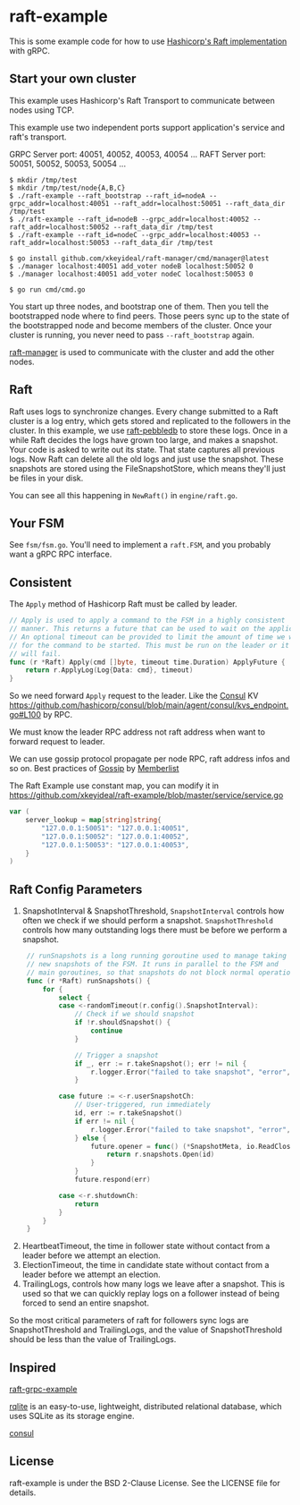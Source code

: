 # raft-example

This is some example code for how to use [Hashicorp's Raft implementation](https://github.com/hashicorp/raft) with gRPC.

## Start your own cluster

This example uses Hashicorp's Raft Transport to communicate between nodes using TCP.

This example use two independent ports support application's service and raft's transport.

GRPC Server port: 40051, 40052, 40053, 40054 ...
RAFT Server port: 50051, 50052, 50053, 50054 ...

```shell
$ mkdir /tmp/test
$ mkdir /tmp/test/node{A,B,C}
$ ./raft-example --raft_bootstrap --raft_id=nodeA --grpc_addr=localhost:40051 --raft_addr=localhost:50051 --raft_data_dir /tmp/test
$ ./raft-example --raft_id=nodeB --grpc_addr=localhost:40052 --raft_addr=localhost:50052 --raft_data_dir /tmp/test
$ ./raft-example --raft_id=nodeC --grpc_addr=localhost:40053 --raft_addr=localhost:50053 --raft_data_dir /tmp/test

$ go install github.com/xkeyideal/raft-manager/cmd/manager@latest
$ ./manager localhost:40051 add_voter nodeB localhost:50052 0
$ ./manager localhost:40051 add_voter nodeC localhost:50053 0

$ go run cmd/cmd.go
```

You start up three nodes, and bootstrap one of them. Then you tell the bootstrapped node where to find peers. Those peers sync up to the state of the bootstrapped node and become members of the cluster. Once your cluster is running, you never need to pass `--raft_bootstrap` again.

[raft-manager](https://github.com/xkeyideal/raft-manager) is used to communicate with the cluster and add the other nodes.

## Raft

Raft uses logs to synchronize changes. Every change submitted to a Raft cluster is a log entry, which gets stored and replicated to the followers in the cluster. In this example, we use [raft-pebbledb](https://github.com/xkeyideal/raft-pebbledb) to store these logs.
Once in a while Raft decides the logs have grown too large, and makes a snapshot. Your code is asked to write out its state. That state captures all previous logs. Now Raft can delete all the old logs and just use the snapshot. These snapshots are stored using the FileSnapshotStore, which means they'll just be files in your disk.

You can see all this happening in `NewRaft()` in `engine/raft.go`.

## Your FSM

See `fsm/fsm.go`. You'll need to implement a `raft.FSM`, and you probably want a gRPC RPC interface.

## Consistent

The `Apply` method of Hashicorp Raft must be called by leader.

```go
// Apply is used to apply a command to the FSM in a highly consistent
// manner. This returns a future that can be used to wait on the application.
// An optional timeout can be provided to limit the amount of time we wait
// for the command to be started. This must be run on the leader or it
// will fail.
func (r *Raft) Apply(cmd []byte, timeout time.Duration) ApplyFuture {
	return r.ApplyLog(Log{Data: cmd}, timeout)
}
```

So we need forward `Apply` request to the leader. Like the [Consul](https://github.com/hashicorp/consul) KV https://github.com/hashicorp/consul/blob/main/agent/consul/kvs_endpoint.go#L100 by RPC.

We must know the leader RPC address not raft address when want to forward request to leader.

We can use gossip protocol propagate per node RPC, raft address infos and so on. Best practices of [Gossip](https://github.com/xkeyideal/mraft/blob/master/gossip/gossip.go) by [Memberlist](https://github.com/hashicorp/memberlist)

The Raft Example use constant map, you can modify it in https://github.com/xkeyideal/raft-example/blob/master/service/service.go

```go
var (
	server_lookup = map[string]string{
		"127.0.0.1:50051": "127.0.0.1:40051",
		"127.0.0.1:50052": "127.0.0.1:40052",
		"127.0.0.1:50053": "127.0.0.1:40053",
	}
)
```

## Raft Config Parameters

1. SnapshotInterval & SnapshotThreshold, `SnapshotInterval` controls how often we check if we should perform a snapshot.
   `SnapshotThreshold` controls how many outstanding logs there must be before we perform a snapshot.
   ```go
    // runSnapshots is a long running goroutine used to manage taking
	// new snapshots of the FSM. It runs in parallel to the FSM and
	// main goroutines, so that snapshots do not block normal operation.
	func (r *Raft) runSnapshots() {
		for {
			select {
			case <-randomTimeout(r.config().SnapshotInterval):
				// Check if we should snapshot
				if !r.shouldSnapshot() {
					continue
				}

				// Trigger a snapshot
				if _, err := r.takeSnapshot(); err != nil {
					r.logger.Error("failed to take snapshot", "error", err)
				}

			case future := <-r.userSnapshotCh:
				// User-triggered, run immediately
				id, err := r.takeSnapshot()
				if err != nil {
					r.logger.Error("failed to take snapshot", "error", err)
				} else {
					future.opener = func() (*SnapshotMeta, io.ReadCloser, error) {
						return r.snapshots.Open(id)
					}
				}
				future.respond(err)

			case <-r.shutdownCh:
				return
			}
		}
	}
   ```
2. HeartbeatTimeout, the time in follower state without contact from a leader before we attempt an election.
3. ElectionTimeout, the time in candidate state without contact from a leader before we attempt an election.
4. TrailingLogs, controls how many logs we leave after a snapshot. This is used so that we can quickly replay logs on a follower instead of being forced to send an entire snapshot.

So the most critical parameters of raft for followers sync logs are SnapshotThreshold and TrailingLogs, and the value of SnapshotThreshold should be less than the value of TrailingLogs.

## Inspired

[raft-grpc-example](https://github.com/Jille/raft-grpc-example)

[rqlite](github.com/rqlite/rqlite) is an easy-to-use, lightweight, distributed relational database, which uses SQLite as its storage engine.

[consul](github.com/hashicorp/consul)

## License
raft-example is under the BSD 2-Clause License. See the LICENSE file for details.